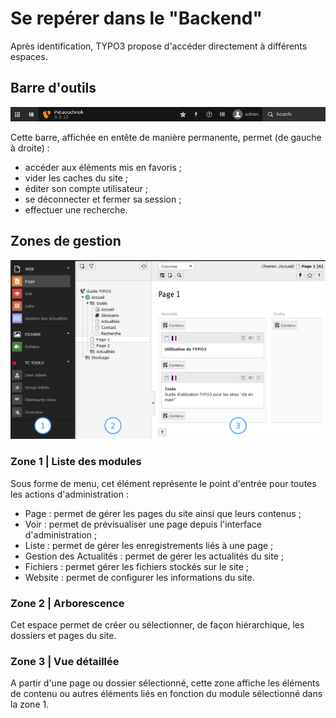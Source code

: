 # Se repérer dans le "Backend"

Après identification, TYPO3 propose d'accéder directement à différents espaces.

## Barre d'outils

![Barre d&apos;outils de TYPO3](../.gitbook/assets/image%20%281%29.png)

Cette barre, affichée en entête de manière permanente, permet \(de gauche à droite\) :

* accéder aux éléments mis en favoris ;
* vider les caches du site ;
* éditer son compte utilisateur ;
* se déconnecter et fermer sa session ;
* effectuer une recherche.

## Zones de gestion

![](../.gitbook/assets/admin_typo3_1.png)

### Zone 1 \| Liste des modules

Sous forme de menu, cet élément représente le point d'entrée pour toutes les actions d'administration :

* Page : permet de gérer les pages du site ainsi que leurs contenus ;
* Voir : permet de prévisualiser une page depuis l'interface d'administration ;
* Liste : permet de gérer les enregistrements liés à une page ;
* Gestion des Actualités : permet de gérer les actualités du site ;
* Fichiers : permet gérer les fichiers stockés sur le site ;
* Website : permet de configurer les informations du site.

### Zone 2 \| Arborescence

Cet espace permet de créer ou sélectionner, de façon hiérarchique, les dossiers et pages du site.

### Zone 3 \| Vue détaillée

A partir d'une page ou dossier sélectionné, cette zone affiche les éléments de contenu ou autres éléments liés en fonction du module sélectionné dans la zone 1.

